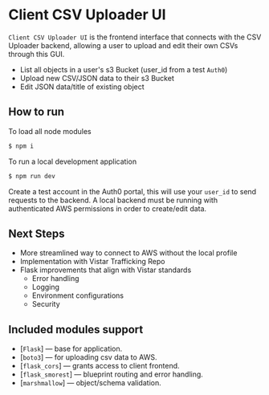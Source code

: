 # Client CSV Uploader UI

`Client CSV Uploader UI` is the frontend interface that connects with the CSV Uploader backend, allowing a user to upload and edit their own CSVs through this GUI.

- List all objects in a user's s3 Bucket (user_id from a test `Auth0`)
- Upload new CSV/JSON data to their s3 Bucket
- Edit JSON data/title of existing object

## How to run

To load all node modules 
```sh
$ npm i
```
To run a local development application

```sh
$ npm run dev
```
Create a test account in the Auth0 portal, this will use your `user_id` to send requests to the backend. A local backend must be running with authenticated AWS permissions in order to create/edit data.

## Next Steps

- More streamlined way to connect to AWS without the local profile
- Implementation with Vistar Trafficking Repo
- Flask improvements that align with Vistar standards
  - Error handling
  - Logging
  - Environment configurations
  - Security

## Included modules support

- [`Flask`] — base for application.
- [`boto3`] — for uploading csv data to AWS.
- [`flask_cors`] — grants access to client frontend.
- [`flask_smorest`] — blueprint routing and error handling.
- [`marshmallow`] — object/schema validation.